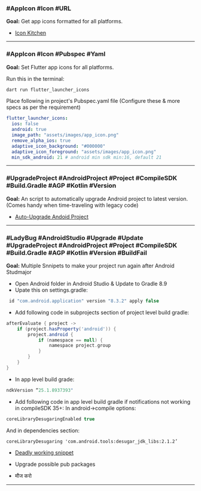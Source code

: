 
### #AppIcon #Icon #URL  
**Goal:** Get app icons formatted for all platforms.  
- [Icon Kitchen](https://icon.kitchen/i/H4sIAAAAAAAAA02OsQ6DMAxE%2F8VdGQpj1s6VKsFWdTCJEyISjJLQqkL8e5OwdLHOJ%2Fvu7fBGt1EEsYPCMA8TeQKh0UVqQJvhu%2BYVrEdD0MBobuw4ZOfSUqu7LnvaPFApu5iSkXgF0V0bCNZM6ZQjp8T%2B1I50dY%2Fyd8c4%2F3X1El2NAUlLolD7%2BgkrgbRBuoKQCqECkcJGOcWz2lzhfwIuKrBV%2BcZyzPNDI7yOH3SPR8%2FiAAAA)  

---

### #AppIcon #Icon #Pubspec #Yaml  
**Goal:** Set Flutter app icons for all platforms.  

Run this in the terminal:  
```bash
dart run flutter_launcher_icons
```
Place following in project's Pubspec.yaml file (Configure these & more specs as per the requirement)
```yaml
flutter_launcher_icons:
  ios: false
  android: true
  image_path: "assets/images/app_icon.png"
  remove_alpha_ios: true
  adaptive_icon_background: "#000000"
  adaptive_icon_foreground: "assets/images/app_icon.png"
  min_sdk_android: 21 # android min sdk min:16, default 21
```

---
### #UpgradeProject #AndroidProject #Project #CompileSDK #Build.Gradle #AGP #Kotlin #Version 
**Goal:** An script to automatically upgrade Android project to latest version. (Comes handy when time-traveling with legacy code)
- [Auto-Upgrade Andoid Project](https://gist.github.com/bizz84/605e2ca2088cb4acb7a076ca993f41cd)  

---

###  #LadyBug #AndroidStudio #Upgrade #Update #UpgradeProject #AndroidProject #Project #CompileSDK #Build.Gradle #AGP #Kotlin #Version #BuildFail
**Goal:** Multiple Snnipets to make your project run again after Android Studmajor 
- Open Android folder in Android Studio & Update to Gradle 8.9
- Upate this on settings.gradle:
```gradle
 id "com.android.application" version "8.3.2" apply false
```

- Add following code in subprojects section of project level build gradle:
```gradle
afterEvaluate { project ->
    if (project.hasProperty('android')) {
        project.android {
            if (namespace == null) {
                namespace project.group
            }
        }
    }
}
```



- In app level build grade:
```gradle
ndkVersion “25.1.8937393"
```
- Add following code in app level build gradle if notifications not working in compileSDK 35+:
In android->compile options:
```gradle
coreLibraryDesugaringEnabled true
```

And in dependencies section:
```
coreLibraryDesugaring 'com.android.tools:desugar_jdk_libs:2.1.2’
```



- [Deadly working snippet](https://github.com/flutter/flutter/issues/156304#issuecomment-2397707812)
- Upgrade possible pub packages

- मौज करो
---


